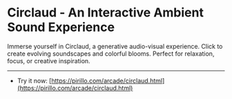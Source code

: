 
# Circlaud - An Interactive Ambient Sound Experience

Immerse yourself in Circlaud, a generative audio-visual experience. Click to create evolving soundscapes and colorful blooms. Perfect for relaxation, focus, or creative inspiration.

---

* Try it now: [https://pirillo.com/arcade/circlaud.html](https://pirillo.com/arcade/circlaud.html)
